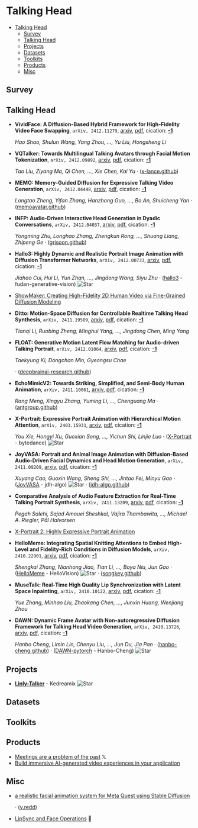 # Talking Head

- [Talking Head](#talking-head) 
  - [Survey](#survey)
  - [Talking Head](#talking-head)
  - [Projects](#projects)
  - [Datasets](#datasets)
  - [Toolkits](#toolkits)
  - [Products](#products)
  - [Misc](#misc)


## Survey


## Talking Head

- **VividFace: A Diffusion-Based Hybrid Framework for High-Fidelity Video
  Face Swapping**, `arXiv, 2412.11279`, [arxiv](http://arxiv.org/abs/2412.11279v1), [pdf](http://arxiv.org/pdf/2412.11279v1.pdf), cication: [**-1**](None) 

	 *Hao Shao, Shulun Wang, Yang Zhou, ..., Yu Liu, Hongsheng Li*
- **VQTalker: Towards Multilingual Talking Avatars through Facial Motion
  Tokenization**, `arXiv, 2412.09892`, [arxiv](http://arxiv.org/abs/2412.09892v2), [pdf](http://arxiv.org/pdf/2412.09892v2.pdf), cication: [**-1**](None) 

	 *Tao Liu, Ziyang Ma, Qi Chen, ..., Xie Chen, Kai Yu* · ([x-lance.github](https://x-lance.github.io/VQTalker))
- **MEMO: Memory-Guided Diffusion for Expressive Talking Video Generation**, `arXiv, 2412.04448`, [arxiv](http://arxiv.org/abs/2412.04448v1), [pdf](http://arxiv.org/pdf/2412.04448v1.pdf), cication: [**-1**](None) 

	 *Longtao Zheng, Yifan Zhang, Hanzhong Guo, ..., Bo An, Shuicheng Yan* · ([memoavatar.github](https://memoavatar.github.io))
- **INFP: Audio-Driven Interactive Head Generation in Dyadic Conversations**, `arXiv, 2412.04037`, [arxiv](http://arxiv.org/abs/2412.04037v1), [pdf](http://arxiv.org/pdf/2412.04037v1.pdf), cication: [**-1**](None) 

	 *Yongming Zhu, Longhao Zhang, Zhengkun Rong, ..., Shuang Liang, Zhipeng Ge* · ([grisoon.github](https://grisoon.github.io/INFP/))
- **Hallo3: Highly Dynamic and Realistic Portrait Image Animation with 
  Diffusion Transformer Networks**, `arXiv, 2412.00733`, [arxiv](http://arxiv.org/abs/2412.00733v2), [pdf](http://arxiv.org/pdf/2412.00733v2.pdf), cication: [**-1**](None) 

	 *Jiahao Cui, Hui Li, Yun Zhan, ..., Jingdong Wang, Siyu Zhu* · ([hallo3](https://github.com/fudan-generative-vision/hallo3) - fudan-generative-vision) ![Star](https://img.shields.io/github/stars/fudan-generative-vision/hallo3.svg?style=social&label=Star)
- [ShowMaker: Creating High-Fidelity 2D Human Video via Fine-Grained Diffusion Modeling](https://openreview.net/forum?id=lpxdG0hk4H) 
- **Ditto: Motion-Space Diffusion for Controllable Realtime Talking Head 
  Synthesis**, `arXiv, 2411.19509`, [arxiv](http://arxiv.org/abs/2411.19509v1), [pdf](http://arxiv.org/pdf/2411.19509v1.pdf), cication: [**-1**](None) 

	 *Tianqi Li, Ruobing Zheng, Minghui Yang, ..., Jingdong Chen, Ming Yang*
- **FLOAT: Generative Motion Latent Flow Matching for Audio-driven Talking 
  Portrait**, `arXiv, 2412.01064`, [arxiv](http://arxiv.org/abs/2412.01064v2), [pdf](http://arxiv.org/pdf/2412.01064v2.pdf), cication: [**-1**](None) 

	 *Taekyung Ki, Dongchan Min, Gyeongsu Chae*

	 · ([deepbrainai-research.github](https://deepbrainai-research.github.io/float/))
- **EchoMimicV2: Towards Striking, Simplified, and Semi-Body Human Animation**, `arXiv, 2411.10061`, [arxiv](http://arxiv.org/abs/2411.10061v1), [pdf](http://arxiv.org/pdf/2411.10061v1.pdf), cication: [**-1**](None) 

	 *Rang Meng, Xingyu Zhang, Yuming Li, ..., Chenguang Ma* · ([antgroup.github](https://antgroup.github.io/ai/echomimic_v2/))
- **X-Portrait: Expressive Portrait Animation with Hierarchical Motion 
  Attention**, `arXiv, 2403.15931`, [arxiv](http://arxiv.org/abs/2403.15931v4), [pdf](http://arxiv.org/pdf/2403.15931v4.pdf), cication: [**-1**](None) 

	 *You Xie, Hongyi Xu, Guoxian Song, ..., Yichun Shi, Linjie Luo* · ([X-Portrait](https://github.com/bytedance/X-Portrait?tab=readme-ov-file) - bytedance) ![Star](https://img.shields.io/github/stars/bytedance/X-Portrait.svg?style=social&label=Star)
- **JoyVASA: Portrait and Animal Image Animation with Diffusion-Based 
  Audio-Driven Facial Dynamics and Head Motion Generation**, `arXiv, 2411.09209`, [arxiv](http://arxiv.org/abs/2411.09209v3), [pdf](http://arxiv.org/pdf/2411.09209v3.pdf), cication: [**-1**](None) 

	 *Xuyang Cao, Guoxin Wang, Sheng Shi, ..., Jintao Fei, Minyu Gao* · ([JoyVASA](https://github.com/jdh-algo/JoyVASA) - jdh-algo) ![Star](https://img.shields.io/github/stars/jdh-algo/JoyVASA.svg?style=social&label=Star) · ([jdh-algo.github](https://jdh-algo.github.io/JoyVASA/))
- **Comparative Analysis of Audio Feature Extraction for Real-Time Talking 
  Portrait Synthesis**, `arXiv, 2411.13209`, [arxiv](http://arxiv.org/abs/2411.13209v1), [pdf](http://arxiv.org/pdf/2411.13209v1.pdf), cication: [**-1**](None) 

	 *Pegah Salehi, Sajad Amouei Sheshkal, Vajira Thambawita, ..., Michael A. Riegler, Pål Halvorsen*
- [X-Portrait 2: Highly Expressive Portrait Animation](https://byteaigc.github.io/X-Portrait2/) 
- **HelloMeme: Integrating Spatial Knitting Attentions to Embed High-Level 
  and Fidelity-Rich Conditions in Diffusion Models**, `arXiv, 2410.22901`, [arxiv](http://arxiv.org/abs/2410.22901v1), [pdf](http://arxiv.org/pdf/2410.22901v1.pdf), cication: [**-1**](None) 

	 *Shengkai Zhang, Nianhong Jiao, Tian Li, ..., Boya Niu, Jun Gao* · ([HelloMeme](https://github.com/HelloVision/HelloMeme) - HelloVision) ![Star](https://img.shields.io/github/stars/HelloVision/HelloMeme.svg?style=social&label=Star) · ([songkey.github](https://songkey.github.io/hellomeme/))
- **MuseTalk: Real-Time High Quality Lip Synchronization with Latent Space 
  Inpainting**, `arXiv, 2410.10122`, [arxiv](http://arxiv.org/abs/2410.10122v2), [pdf](http://arxiv.org/pdf/2410.10122v2.pdf), cication: [**-1**](None)

	 *Yue Zhang, Minhao Liu, Zhaokang Chen, ..., Junxin Huang, Wenjiang Zhou*
- **DAWN: Dynamic Frame Avatar with Non-autoregressive Diffusion Framework 
  for Talking Head Video Generation**, `arXiv, 2410.13726`, [arxiv](http://arxiv.org/abs/2410.13726v2), [pdf](http://arxiv.org/pdf/2410.13726v2.pdf), cication: [**-1**](None)

	 *Hanbo Cheng, Limin Lin, Chenyu Liu, ..., Jun Du, Jia Pan* · ([hanbo-cheng.github](https://hanbo-cheng.github.io/DAWN/)) · ([DAWN-pytorch](https://github.com/Hanbo-Cheng/DAWN-pytorch) - Hanbo-Cheng) ![Star](https://img.shields.io/github/stars/Hanbo-Cheng/DAWN-pytorch.svg?style=social&label=Star)

## Projects

- [**Linly-Talker**](https://github.com/Kedreamix/Linly-Talker) - Kedreamix ![Star](https://img.shields.io/github/stars/Kedreamix/Linly-Talker.svg?style=social&label=Star) 

## Datasets


## Toolkits


## Products

- [Meetings are a problem of the past](https://x.com/getpickleai/status/1859284410136465671)  𝕏 
- [Build immersive AI-generated video experiences in your application](https://www.tavus.io/) 

## Misc

- [a realistic facial animation system for Meta Quest using Stable Diffusion](https://buttondown.com/ainews/archive/ainews-github-copilot-strikes-back-3402/) 

	 · ([v.redd](https://v.redd.it/ut9246li3mxd1))
- [LipSync and Face Operations](https://huggingface.co/collections/fffiloni/lipsync-and-face-operations-67212eb1cd00a7de089a5344)  🤗 
